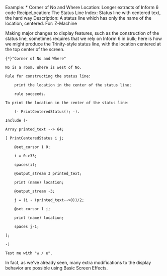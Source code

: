 Example: * Corner of No and Where
Location: Longer extracts of Inform 6 code
RecipeLocation: The Status Line
Index: Status line with centered text, the hard way
Description: A status line which has only the name of the location, centered.
For: Z-Machine

  
Making major changes to display features, such as the construction of the status line, sometimes requires that we rely on Inform 6 in bulk; here is how we might produce the Trinity-style status line, with the location centered at the top center of the screen.

  

``` inform7
{*}"Corner of No and Where"

No is a room. Where is west of No.

Rule for constructing the status line:

	print the location in the center of the status line;

	rule succeeds.

To print the location in the center of the status line:

	(- PrintCenteredStatus(); -).

Include (-

Array printed_text --> 64;

[ PrintCenteredStatus i j;

	@set_cursor 1 0;

	i = 0->33;

	spaces(i);

	@output_stream 3 printed_text;

	print (name) location;

	@output_stream -3;

	j = (i - (printed_text-->0))/2;

	@set_cursor 1 j;

	print (name) location;

	spaces j-1;

];

-)

Test me with "w / e".
```

  
In fact, as we've already seen, many extra modifications to the display behavior are possible using Basic Screen Effects.

